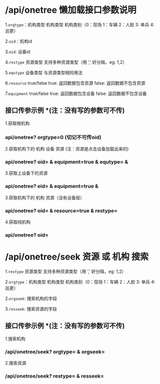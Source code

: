

# /api/onetree 懒加载接口参数说明

1.`orgtype`：机构类型  机构类型 机构类别（0：现场 1：车辆 2：人脸 3: 单兵 4: 巡更）

2.`oid`：机构id 

3.`eid`: 设备id

4.`restype` 资源类型 支持多种资源类型（用 ‘,’ 好分隔，eg: 1,2）

5.`equtype` 设备类型 与资源类型相同用法

6.`resource` true/false true: 返回数据包含资源 false: 返回数据不包含资源

7.`equipment` true/false true: 返回数据包含设备 false: 返回数据不包含设备


## 接口传参示例 *(注：没有写的参数可不传)
1.获取根机构
### api/onetree? orgtype=0 (切记不可传oid)
2.获取机构下的 机构 设备 资源 (注：资源是点击设备加载出来的)
### api/onetree? oid= & equipment=true & equtype= &
3.获取上设备下的资源
### api/onetree? eid= & equipment=true &
3.获取机构下的 机构 资源（没有设备层）
### api/onetree? oid= & resource=true & restype=
4.获取纯机构
### api/onetree? oid=

# /api/onetree/seek 资源 或 机构 搜索
1.`restype` 资源类型 支持多种资源类型（用 ‘,’ 好分隔，eg: 1,2）

2.`orgtype`：机构类型  机构类型 机构类别（0：现场 1：车辆 2：人脸 3: 单兵 4: 巡更）

2.`orgseek`: 搜索机构的字段 

3.`resseek`: 搜索资源的字段

## 接口传参示例 *(注：没有写的参数可不传)
1.搜索机构
###  /api/onetree/seek? orgtype= & orgseek=
2.搜索资源
### /api/onetree/seek? restype= & resseek=